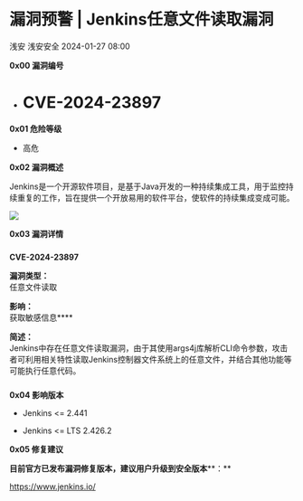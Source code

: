 #  漏洞预警 | Jenkins任意文件读取漏洞   
浅安  浅安安全   2024-01-27 08:00  
  
**0x00 漏洞编号**  
- # CVE-2024-23897  
  
**0x01 危险等级**  
- 高危  
  
**0x02 漏洞概述**  
  
Jenkins是一个开源软件项目，是基于Java开发的一种持续集成工具，用于监控持续重复的工作，旨在提供一个开放易用的软件平台，使软件的持续集成变成可能。  
  
![](https://mmbiz.qpic.cn/sz_mmbiz_png/7stTqD182SXLUBKY4FL4EtGicBPs7oYyRCLdExjmDvMROWuZEibdZIFZT9fibALJkOiaLF2l7Jx2icnAcoeKqI4P7Ow/640?wx_fmt=png&from=appmsg "")  
  
**0x03 漏洞详情**  
###   
###   
  
**CVE-2024-23897**  
  
**漏洞类型：**  
任意文件读取  
  
**影响：**  
获取敏感信息****  
  
**简述：**  
Jenkins中存在任意文件读取漏洞，由于其使用args4j库解析CLI命令参数，攻击者可利用相关特性读取Jenkins控制器文件系统上的任意文件，并结合其他功能等可能执行任意代码。  
###   
  
**0x04 影响版本**  
- Jenkins <= 2.441  
  
- Jenkins <= LTS 2.426.2  
  
**0x05 修复建议**  
  
**目前官方已发布漏洞修复版本，建议用户升级到安全版本****：**  
  
https://www.jenkins.io/  
  
  
  
